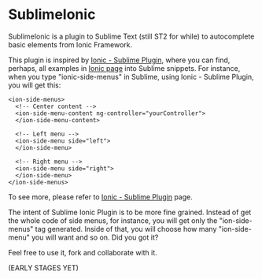SublimeIonic
============

SublimeIonic is a plugin to Sublime Text (still ST2 for while) to autocomplete basic elements from Ionic Framework.

This plugin is inspired by [Ionic - Sublime Plugin](https://github.com/imsingh/ionic-sublime-plugin), where you can find, perhaps, all examples in [Ionic page](http://ionicframework.com) into Sublime snippets. For instance, when you type "ionic-side-menus" in Sublime, using Ionic - Sublime Plugin, you will get this:

```
<ion-side-menus>
  <!-- Center content -->
  <ion-side-menu-content ng-controller="yourController">
  </ion-side-menu-content>

  <!-- Left menu -->
  <ion-side-menu side="left">
  </ion-side-menu>

  <!-- Right menu -->
  <ion-side-menu side="right">
  </ion-side-menu>
</ion-side-menus>
```

To see more, please refer to [Ionic - Sublime Plugin](https://github.com/imsingh/ionic-sublime-plugin) page.

The intent of Sublime Ionic Plugin is to be more fine grained. Instead of get the whole code of side menus, for instance, you will get only the "ion-side-menus" tag generated. Inside of that, you will choose how many "ion-side-menu" you will want and so on. Did you got it?

Feel free to use it, fork and collaborate with it. 

(EARLY STAGES YET)
